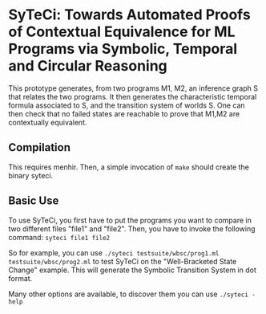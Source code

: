 # SyTeCi: Towards Automated Proofs of Contextual Equivalence for ML Programs via Symbolic, Temporal and Circular Reasoning

This prototype generates, from two programs M1, M2, an inference graph S that relates the two programs.
It then generates the characteristic temporal formula associated to S, and the transition system of worlds S.
One can then check that no failed states are reachable to prove that M1,M2 are contextually equivalent.

## Compilation

This requires menhir. Then, a simple invocation of `make` should create the binary syteci.

## Basic Use

To use SyTeCi, you first have to put the programs you want to compare in two different files "file1" and "file2".
Then, you have to invoke the following command:
`syteci file1 file2`

So for example, you can use
`./syteci testsuite/wbsc/prog1.ml testsuite/wbsc/prog2.ml`
to test SyTeCi on the "Well-Bracketed State Change" example.
This will generate the Symbolic Transition System in dot format.

Many other options are available, to discover them you can use
`./syteci -help`
